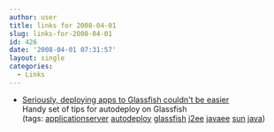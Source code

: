 ```yaml
---
author: user
title: links for 2008-04-01
slug: links-for-2008-04-01
id: 426
date: '2008-04-01 07:31:57'
layout: single
categories:
  - Links
---
```


*   [Seriously, deploying apps to Glassfish couldn't be easier](http://blogs.sun.com/chengfang/entry/seriously_deploying_apps_to_glassfish)  
    Handy set of tips for autodeploy on Glassfish  
    (tags: [applicationserver](http://del.icio.us/superpat/applicationserver) [autodeploy](http://del.icio.us/superpat/autodeploy) [glassfish](http://del.icio.us/superpat/glassfish) [j2ee](http://del.icio.us/superpat/j2ee) [javaee](http://del.icio.us/superpat/javaee) [sun](http://del.icio.us/superpat/sun) [java](http://del.icio.us/superpat/java))  
